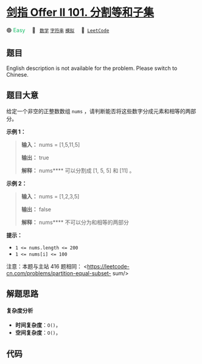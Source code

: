# [剑指 Offer II 101. 分割等和子集](https://leetcode.cn/problems/NUPfPr)

🟢 <font color=#15bd66>Easy</font>&emsp; 🔖&ensp; [`数学`](/leetcode/outline/tag/math.md) [`字符串`](/leetcode/outline/tag/string.md) [`模拟`](/leetcode/outline/tag/simulation.md)&emsp; 🔗&ensp;[`LeetCode`](https://leetcode.cn/problems/NUPfPr)

## 题目

English description is not available for the problem. Please switch to
Chinese.


## 题目大意

给定一个非空的正整数数组 `nums` ，请判断能否将这些数字分成元素和相等的两部分。



**示例  1：**

> 
> 
> 
> 
> 
> **输入：** nums = [1,5,11,5]
> 
> **输出：** true
> 
> **解释：** nums**** 可以分割成 [1, 5, 5] 和 [11] 。

**示例  2：**

> 
> 
> 
> 
> 
> **输入：** nums = [1,2,3,5]
> 
> **输出：** false
> 
> **解释：** nums**** 不可以分为和相等的两部分
> 
> 



**提示：**

  * `1 <= nums.length <= 200`
  * `1 <= nums[i] <= 100`



注意：本题与主站 416 题相同： <https://leetcode-cn.com/problems/partition-equal-subset-
sum/>


## 解题思路

#### 复杂度分析

- **时间复杂度**：`O()`，
- **空间复杂度**：`O()`，

## 代码

```javascript

```